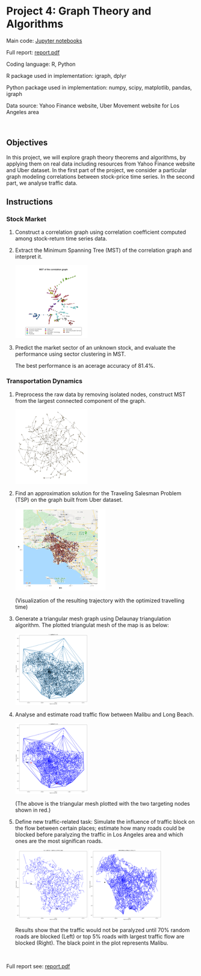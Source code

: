 # Project 4: Graph Theory and Algorithms

Main code: [Jupyter notebooks](https://github.com/Qiong-Hu/Large-Scale_Social_and_Complex_Networks/tree/master/Project4/script)

Full report: [report.pdf](project4_report.pdf)

Coding language: R, Python

R package used in implementation: igraph, dplyr

Python package used in implementation: numpy, scipy, matplotlib, pandas, igraph

Data source: Yahoo Finance website, Uber Movement website for Los Angeles area

<br>

## Objectives

In this project, we will explore graph theory theorems and algorithms, by applying them on real data including resources from Yahoo Finance website and Uber dataset. In the first part of the project, we consider a particular graph modeling correlations between stock-price time series. In the second part, we analyse traffic data.

## Instructions

### Stock Market

1. Construct a correlation graph using correlation coefficient computed among stock-return time series data.

2. Extract the Minimum Spanning Tree (MST) of the correlation graph and interpret it.

    <img src="img/Q3.png" width="40%">

3. Predict the market sector of an unknown stock, and evaluate the performance using sector clustering in MST.

    The best performance is an acerage accuracy of 81.4%.

### Transportation Dynamics

1. Preprocess the raw data by removing isolated nodes, construct MST from the largest connected component of the graph.

    <img src="img/Q7.png" width="40%">

2. Find an approximation solution for the Traveling Salesman Problem (TSP) on the graph built from Uber dataset.

    <img src="img/Q10.png" width="50%">

    (Visualization of the resulting trajectory with the optimized travelling time)

3. Generate a triangular mesh graph using Delaunay triangulation algorithm. The plotted triangulat mesh of the map is as below:

    <img src="img/Q11.png" width="40%">

4. Analyse and estimate road traffic flow between Malibu and Long Beach.

    <img src="img/Q13.png" width="40%">

    (The above is the triangular mesh plotted with the two targeting nodes shown in red.)

5. Define new traffic-related task: Simulate the influence of traffic block on the flow between certain places; estimate how many roads could be blocked before paralyzing the traffic in Los Angeles area and which ones are the most significan roads.

    <img src="img/remove_rand.png" width="40%"> <img src="img/remove_sort.png" width="40%">

    Results show that the traffic would not be paralyzed until 70% random roads are blocked (Left) or top 5% roads with largest traffic flow are blocked (Right). The black point in the plot represents Malibu. 

<br>

Full report see: [report.pdf](project4_report.pdf)
